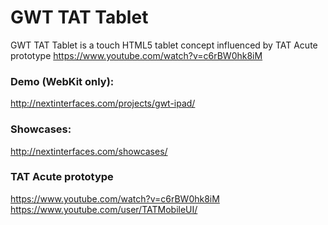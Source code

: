 GWT TAT Tablet
====

GWT TAT Tablet is a touch HTML5 tablet concept influenced by TAT Acute prototype https://www.youtube.com/watch?v=c6rBW0hk8iM

### Demo (WebKit only):
http://nextinterfaces.com/projects/gwt-ipad/

### Showcases:
http://nextinterfaces.com/showcases/


### TAT Acute prototype
https://www.youtube.com/watch?v=c6rBW0hk8iM
https://www.youtube.com/user/TATMobileUI/
